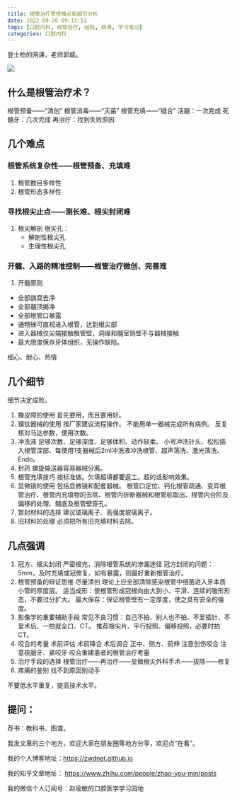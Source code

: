 ```yaml
---
title: 根管治疗质控难点和细节分析
date: 2022-09-26 09:13:51
tags: [口腔内科, 根管治疗, 经验, 网课, 学习笔记]
categories: 口腔内科
---
```

登士柏的网课，老师郭威。

![](https://zymblog-1258069789.cos.ap-chengdu.myqcloud.com/blog0317-rct/01.jpg)

## 什么是根管治疗术？
根管预备——“清创”
根管消毒——“灭菌”
根管充填——“缝合”
活髓：一次完成
死髓牙：几次完成
再治疗：找到失败原因

## 几个难点
### 根管系统复杂性——根管预备、充填难
1. 根管数目多样性
2. 根管形态多样性

### 寻找根尖止点——测长难、根尖封闭难
1. 根尖解剖
    根尖孔：
    - 解剖性根尖孔
    - 生理性根尖孔

### 开髓、入路的精准控制——根管治疗微创、完善难
1. 开髓原则
- 全部龋腐去净
- 全部髓顶揭净
- 全部根管口暴露
- 通畅锉可直视进入根管，达到根尖部
- 进入器械仅尖端接触根管壁，洞缘和髓室侧壁不与器械接触
- 最大限度保存牙体组织，无操作缺陷。

细心、耐心、热情

## 几个细节
细节决定成败。
1. 橡皮障的使用
首先要用，而且要用好。
2. 镍钛器械的使用
按厂家建议流程操作。
不能用单一器械完成所有病例。
反复核对马达参数，使用次数。
3. 冲洗液
足够次数、足够深度、足够体积、动作轻柔。
小号冲洗针头、松松插入根管深部、每使用1支器械后2ml冲洗液冲洗根管、超声荡洗、激光荡洗、Endo。
4. 封药
螺旋输送器容易器械分离。
5. 根管充填技巧
按标准做。欠填超填都要返工。超的话影响效果。
6. 显微镜的使用
包括显微镜和配套器械。
根管口定位、钙化根管疏通、变异根管治疗、根管内充填物的去除、根管内折断器械和根管桩取出、根管内台阶及偏移的处理、髓底及根管壁穿孔。
7. 暂封材料的选择
建议玻璃离子、高强度玻璃离子。
8. 旧材料的处理
必须把所有旧充填材料去除。

## 几点强调
1. 冠方、根尖封闭
严密根充，消除根管系统的渗漏途径
冠方封闭的问题：5mm，及时充填或冠修复、如有暴露，则最好重新根管治疗。
2. 根管预备的辩证思维
尽量清创
理论上应全部清除感染根管中细菌进入牙本质小管的厚度层。
适当成形：使根管形成冠根向由大到小、平滑、连续的锥形形态，不要过分扩大。
最大保存：保证根管壁有一定厚度，使之具有安全的强度。
3. 影像学的重要辅助手段
常见不良习惯：自己不拍、别人也不拍、不爱插针、不爱术后、一拍就全口、CT。
推荐根尖片、平行投照、偏移投照，必要时拍CT。
4. 咬合的考量
术前评估
术前降合
术后调合
正中、侧方、前伸
注意创伤咬合
注意夜磨牙、紧咬牙
咬合重建患者的根管治疗考量
5. 治疗手段的选择
根管治疗——再治疗——显微根尖外科手术——拔除——修复
6. 疼痛的鉴别
找不到原因别动手

不要低水平重复，提高技术水平。

## 提问：
荐书：教科书、图谱。



我发文章的三个地方，欢迎大家在朋友圈等地方分享，欢迎点“在看”。

我的个人博客地址：https://zwdnet.github.io

我的知乎文章地址： https://www.zhihu.com/people/zhao-you-min/posts

我的微信个人订阅号：赵瑜敏的口腔医学学习园地

